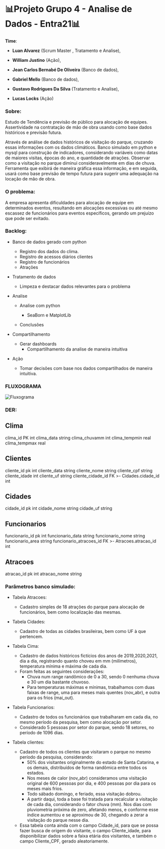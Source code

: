 # 📊Projeto Grupo 4 - Analise de Dados - Entra21📊
**Time**: 

- **Luan Alvarez** (Scrum Master , Tratamento e Analise),

- **William Justino** (Ação),

- **Jean Carlos Bernabé De Oliveira** (Banco de dados),

- **Gabriel Mello** (Banco de dados), 

- **Gustavo Rodrigues Da Silva** (Tratamento e Analise), 

- **Lucas Locks** (Ação) 

### **Sobre:**

Estudo de Tendência e previsão de público para alocação de equipes.
Assertividade na contratação de mão de obra usando como base dados históricos e previsão futura.

Através de análise de dados históricos de visitação do parque, cruzando essas informações com os dados climáticos. Banco simulado em python e mysql para construção de indicadores, considerando variáveis como datas de maiores visitas, épocas do ano, e quantidade de atrações. Observar como a visitação no parque diminui consideravelmente em dias de chuva.
Ferramenta que exibirá de maneira gráfica essa informação, e em seguida, usará como base previsão de tempo futura para sugerir uma adequação na locação de mão de obra.

### **O problema:**

A empresa apresenta dificuldades para alocação de equipe em determinados eventos, resultando em alocações excessivas ou até mesmo escassez de funcionários para eventos específicos, gerando um prejuízo que pode ser evitado.

### **Backlog:**

- Banco de dados gerado com python
  - Registro dos dados do clima. 
  - Registro de acessos diários clientes
  - Registro de funcionários
  - Atrações

- Tratamento de dados
  - Limpeza e destacar dados relevantes para o problema 

- Analise

  - Analise com python

    - SeaBorn e MatplotLib

  - Conclusões

    

- Compartilhamento
  - Gerar dashboards
    - Compartilhamento da analise de maneira intuitiva

- Ação
  - Tomar decisões com base nos dados compartilhados de maneira intuitiva.


### **FLUXOGRAMA**


![Fluxograma](https://user-images.githubusercontent.com/104404936/188033456-fdc33c7d-378d-4163-93ca-7b97f8b96268.jpg)



### **DER:** 


Clima
-
clima_id PK int
clima_data string
clima_chuvamm int
clima_tempmin real
clima_tempmax real

Clientes
-
cliente_id pk int
cliente_data string
cliente_nome string
cliente_cpf string
cliente_idade int
cliente_uf string
cliente_cidade_id FK >- Cidades.cidade_id int

Cidades
-
cidade_id pk int
cidade_nome string
cidade_uf string


Funcionarios
-
funcionario_id pk int
funcionario_data string
funcionario_nome string
funcionario_area string
funcionario_atracoes_id FK >- Atracoes.atracao_id int

Atracoes
-
atracao_id pk int
atracao_nome string


### **Parâmetros banco simulado:**


- Tabela Atracoes:

  - Cadastro simples de 18 atrações do parque para alocação de funcionários, bem como localização das mesmas.


- Tabela Cidades: 

  - Cadastro de todas as cidades brasileiras, bem como UF à que pertencem.


- Tabela Cima: 

  - Cadastro de dados históricos fictícios dos anos de 2019,2020,2021, dia a dia, registrando quanto choveu em mm (milímetros), temperatura mínima e máxima de cada dia.
  - Foram feitas as seguintes considerações:
    - Chuva num range randômico de 0 a 30, sendo 0 nenhuma chuva e 30 um dia bastante chuvoso.
    - Para temperaturas máximas e mínimas, trabalhamos com duas faixas de range, uma para meses mais quentes (nov_abr), e outra para os frios (mai_out).


- Tabela Funcionarios:

  -  Cadastro de todos os funcionários que trabalharam em cada dia, no mesmo período da pesquisa, bem como alocação por setor.
  -  Considerado 5 pessoas por setor do parque, sendo 18 setores, no período de 1096 dias.

- Tabela clientes:

  - Cadastro de todos os clientes que visitaram o parque no mesmo período da pesquisa, considerando:
    -  50% dos visitantes originalmente do estado de Santa Catarina, e os demais, distribuídos de forma randômica entre todos os estados.
    -  Nos meses de calor (nov_abr) consideramos uma visitação original de 600 pessoas por dia, e 400 pessoas por dia para os meses mais frios. 
    -  Todo sábado domingo, e feriado, essa visitação dobrou.
    -  A partir daqui, toda a base foi tratada para recalcular a visitação de cada dia, considerando o fator chuva (mm). Nos dias com pluviometria próxima de zero, afetando menos, e conforme esse índice aumentou e se aproximou de 30, chegando a zerar a visitação do parque nesse dia.
  - Essa tabela conta ainda com o campo Cidade_id, para que se possa fazer busca de origem do visitante, o campo Cliente_idade, para disponibilizar dados sobre a faixa etária dos visitantes, e também o campo Cliente_CPF, gerado aleatoriamente.













